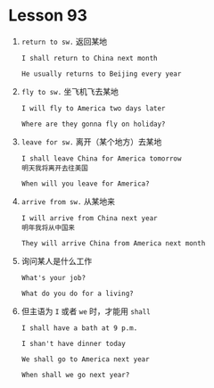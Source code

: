 # Lesson 93

1. `return to sw.` 返回某地

   ```
   I shall return to China next month

   He usually returns to Beijing every year
   ```

2. `fly to sw.` 坐飞机飞去某地

   ```
   I will fly to America two days later

   Where are they gonna fly on holiday?
   ```

3. `leave for sw.` 离开（某个地方）去某地

   ```
   I shall leave China for America tomorrow
   明天我将离开去往美国

   When will you leave for America?
   ```

4. `arrive from sw.` 从某地来

   ```
   I will arrive from China next year
   明年我将从中国来

   They will arrive China from America next month
   ```

5. 询问某人是什么工作

   ```
   What's your job?

   What do you do for a living?
   ```

6. 但主语为 `I` 或者 `we` 时，才能用 `shall`

   ```
   I shall have a bath at 9 p.m.

   I shan't have dinner today

   We shall go to America next year

   When shall we go next year?
   ```
